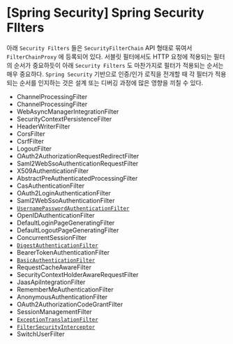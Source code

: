 # [Spring Security] Spring Security FIlters 

아래 `Security Filters` 들은 `SecurityFilterChain` API 형태로 묶여서 `FilterChainProxy` 에 등록되어 있다. 서블릿 필터에서도 HTTP 요청에 적용되는 필터의 순서가 중요하듯이 아래 `Security Filters` 도 마찬가지로 필터가 적용되는 순서는 매우 중요하다. `Spring Security` 기반으로 인증/인가 로직을 전개할 때 각 필터가 적용되는 순서를 인지하는 것은 설계 또는 디버깅 과정에 많은 영향을 끼칠 수 있다. 

- ChannelProcessingFilter
- ChannelProcessingFilter
- WebAsyncManagerIntegrationFilter
- SecurityContextPersistenceFilter
- HeaderWriterFilter
- CorsFilter
- CsrfFilter
- LogoutFilter
- OAuth2AuthorizationRequestRedirectFilter
- Saml2WebSsoAuthenticationRequestFilter
- X509AuthenticationFilter
- AbstractPreAuthenticatedProcessingFilter
- CasAuthenticationFilter
- OAuth2LoginAuthenticationFilter
- Saml2WebSsoAuthenticationFilter
- [`UsernamePasswordAuthenticationFilter`](https://docs.spring.io/spring-security/site/docs/current/reference/html5/#servlet-authentication-usernamepasswordauthenticationfilter)
- OpenIDAuthenticationFilter
- DefaultLoginPageGeneratingFilter
- DefaultLogoutPageGeneratingFilter
- ConcurrentSessionFilter
- [`DigestAuthenticationFilter`](https://docs.spring.io/spring-security/site/docs/current/reference/html5/#servlet-authentication-digest)
- BearerTokenAuthenticationFilter
- [`BasicAuthenticationFilter`](https://docs.spring.io/spring-security/site/docs/current/reference/html5/#servlet-authentication-basic)
- RequestCacheAwareFilter
- SecurityContextHolderAwareRequestFilter
- JaasApiIntegrationFilter
- RememberMeAuthenticationFilter
- AnonymousAuthenticationFilter
- OAuth2AuthorizationCodeGrantFilter
- SessionManagementFilter
- [`ExceptionTranslationFilter`](https://docs.spring.io/spring-security/site/docs/current/reference/html5/#servlet-exceptiontranslationfilter)
- [`FilterSecurityInterceptor`](https://docs.spring.io/spring-security/site/docs/current/reference/html5/#servlet-authorization-filtersecurityinterceptor)
- SwitchUserFilter